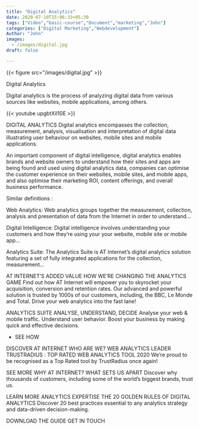 ```yaml
---
title: "Digital Analytics"
date: 2020-07-10T15:06:33+05:30
tags: ["Video","basic-course","Document","marketing","John"]
categories: ["Digital Marketing","Webdevelopment"]
Author: "John"
images:
  - /images/digital.jpg
draft: false

---
```


{{< figure src="/images/digital.jpg" >}}

Digital Analytics

Digital analytics is the process of analyzing digital data from various sources like websites, mobile applications, among others.

{{< youtube upgbtXil10E >}}

DIGITAL ANALYTICS
Digital analytics encompasses the collection, measurement, analysis, visualisation and interpretation of digital data illustrating user behaviour on websites, mobile sites and mobile applications.

 

An important component of digital intelligence, digital analytics enables brands and website owners to understand how their sites and apps are being found and used using digital analytics data, companies can optimise the customer experience on their websites, mobile sites, and mobile apps, and also optimise their marketing ROI, content offerings, and overall business performance.

 

 

Similar definitions : 

 

Web Analytics: Web analytics groups together the measurement, collection, analysis and presentation of data from the Internet in order to understand… 

 

Digital Intelligence: Digital intelligence involves understanding your customers and how they’re using your your website, mobile site or mobile app…

 

Analytics Suite: The Analytics Suite is AT Internet’s digital analytics solution featuring a set of fully integrated applications for the collection, measurement…

AT INTERNET’S ADDED VALUE
HOW WE’RE CHANGING THE ANALYTICS GAME
Find out how AT Internet will empower you to skyrocket your acquisition, conversion and retention rates. Our advanced and powerful solution is trusted by 1000s of our customers, including, the BBC, Le Monde and Total. Drive your web analytics into the fast lane!


ANALYTICS SUITE
ANALYSE, UNDERSTAND, DECIDE
Analyse your web & mobile traffic. Understand user behavior. Boost your business by making quick and effective decisions.

+ SEE HOW


DISCOVER AT INTERNET
WHO ARE WE?
WEB ANALYTICS LEADER
TRUSTRADIUS : TOP RATED WEB ANALYTICS TOOL 2020
We’re proud to be recognised as a Top Rated tool by TrustRadius once again!

SEE MORE
WHY AT INTERNET?
WHAT SETS US APART
Discover why thousands of customers, including some of the world’s biggest brands, trust us.

LEARN MORE
ANALYTICS EXPERTISE
THE 20 GOLDEN RULES OF DIGITAL ANALYTICS
Discover 20 best practices essential to any analytics strategy and data-driven decision-making.

DOWNLOAD THE GUIDE
GET IN TOUCH


